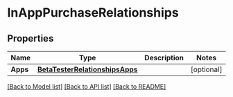# InAppPurchaseRelationships

## Properties

Name | Type | Description | Notes
------------ | ------------- | ------------- | -------------
**Apps** | [**BetaTesterRelationshipsApps**](BetaTester_relationships_apps.md) |  | [optional] 

[[Back to Model list]](../README.md#documentation-for-models) [[Back to API list]](../README.md#documentation-for-api-endpoints) [[Back to README]](../README.md)


